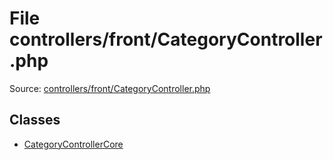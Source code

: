 File controllers/front/CategoryController.php
=========

Source: [controllers/front/CategoryController.php](https://github.com/PrestaShop/PrestaShop/blob/1.6.0.6/controllers/front/CategoryController.php)


Classes
-------

* [CategoryControllerCore](class.CategoryControllerCore.md)

